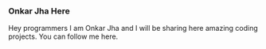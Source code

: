 ### Onkar Jha Here
Hey programmers I am Onkar Jha and I will be sharing here amazing coding projects. You can follow me here.
